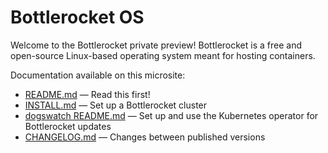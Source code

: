 # Bottlerocket OS

Welcome to the Bottlerocket private preview! Bottlerocket is a free and open-source Linux-based operating system meant for hosting containers.

Documentation available on this microsite:

- [README.md](README.md) &mdash; Read this first!
- [INSTALL.md](INSTALL.md#using-a-bottlerocket-ami) &mdash; Set up a Bottlerocket cluster
- [dogswatch README.md](extras/dogswatch/README.md) &mdash; Set up and use the Kubernetes operator for Bottlerocket updates
- [CHANGELOG.md](CHANGELOG.md) &mdash; Changes between published versions
